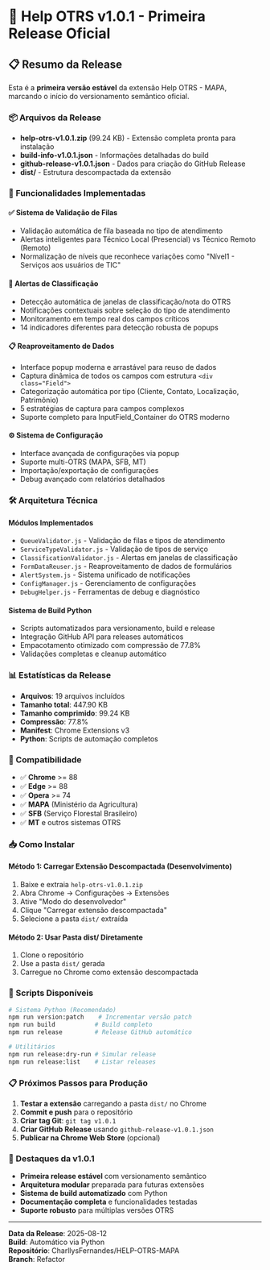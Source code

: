 # 🚀 Help OTRS v1.0.1 - Primeira Release Oficial

## 📋 Resumo da Release

Esta é a **primeira versão estável** da extensão Help OTRS - MAPA, marcando o início do versionamento semântico oficial.

### 📦 Arquivos da Release

- **help-otrs-v1.0.1.zip** (99.24 KB) - Extensão completa pronta para instalação
- **build-info-v1.0.1.json** - Informações detalhadas do build
- **github-release-v1.0.1.json** - Dados para criação do GitHub Release
- **dist/** - Estrutura descompactada da extensão

### 🎯 Funcionalidades Implementadas

#### ✅ Sistema de Validação de Filas

- Validação automática de fila baseada no tipo de atendimento
- Alertas inteligentes para Técnico Local (Presencial) vs Técnico Remoto (Remoto)
- Normalização de níveis que reconhece variações como "Nível1 - Serviços aos usuários de TIC"

#### 🔔 Alertas de Classificação

- Detecção automática de janelas de classificação/nota do OTRS
- Notificações contextuais sobre seleção do tipo de atendimento
- Monitoramento em tempo real dos campos críticos
- 14 indicadores diferentes para detecção robusta de popups

#### 📋 Reaproveitamento de Dados

- Interface popup moderna e arrastável para reuso de dados
- Captura dinâmica de todos os campos com estrutura `<div class="Field">`
- Categorização automática por tipo (Cliente, Contato, Localização, Patrimônio)
- 5 estratégias de captura para campos complexos
- Suporte completo para InputField_Container do OTRS moderno

#### ⚙️ Sistema de Configuração

- Interface avançada de configurações via popup
- Suporte multi-OTRS (MAPA, SFB, MT)
- Importação/exportação de configurações
- Debug avançado com relatórios detalhados

### 🛠️ Arquitetura Técnica

#### Módulos Implementados

- `QueueValidator.js` - Validação de filas e tipos de atendimento
- `ServiceTypeValidator.js` - Validação de tipos de serviço
- `ClassificationValidator.js` - Alertas em janelas de classificação
- `FormDataReuser.js` - Reaproveitamento de dados de formulários
- `AlertSystem.js` - Sistema unificado de notificações
- `ConfigManager.js` - Gerenciamento de configurações
- `DebugHelper.js` - Ferramentas de debug e diagnóstico

#### Sistema de Build Python

- Scripts automatizados para versionamento, build e release
- Integração GitHub API para releases automáticos
- Empacotamento otimizado com compressão de 77.8%
- Validações completas e cleanup automático

### 📊 Estatísticas da Release

- **Arquivos**: 19 arquivos incluídos
- **Tamanho total**: 447.90 KB
- **Tamanho comprimido**: 99.24 KB
- **Compressão**: 77.8%
- **Manifest**: Chrome Extensions v3
- **Python**: Scripts de automação completos

### 🎯 Compatibilidade

- ✅ **Chrome** >= 88
- ✅ **Edge** >= 88
- ✅ **Opera** >= 74
- ✅ **MAPA** (Ministério da Agricultura)
- ✅ **SFB** (Serviço Florestal Brasileiro)
- ✅ **MT** e outros sistemas OTRS

### 📥 Como Instalar

#### Método 1: Carregar Extensão Descompactada (Desenvolvimento)

1. Baixe e extraia `help-otrs-v1.0.1.zip`
2. Abra Chrome → Configurações → Extensões
3. Ative "Modo do desenvolvedor"
4. Clique "Carregar extensão descompactada"
5. Selecione a pasta `dist/` extraída

#### Método 2: Usar Pasta dist/ Diretamente

1. Clone o repositório
2. Use a pasta `dist/` gerada
3. Carregue no Chrome como extensão descompactada

### 🔧 Scripts Disponíveis

```bash
# Sistema Python (Recomendado)
npm run version:patch    # Incrementar versão patch
npm run build           # Build completo
npm run release         # Release GitHub automático

# Utilitários
npm run release:dry-run # Simular release
npm run release:list    # Listar releases
```

### 📋 Próximos Passos para Produção

1. **Testar a extensão** carregando a pasta `dist/` no Chrome
2. **Commit e push** para o repositório
3. **Criar tag Git**: `git tag v1.0.1`
4. **Criar GitHub Release** usando `github-release-v1.0.1.json`
5. **Publicar na Chrome Web Store** (opcional)

### 🌟 Destaques da v1.0.1

- **Primeira release estável** com versionamento semântico
- **Arquitetura modular** preparada para futuras extensões
- **Sistema de build automatizado** com Python
- **Documentação completa** e funcionalidades testadas
- **Suporte robusto** para múltiplas versões OTRS

---

**Data da Release**: 2025-08-12  
**Build**: Automático via Python  
**Repositório**: CharllysFernandes/HELP-OTRS-MAPA  
**Branch**: Refactor
